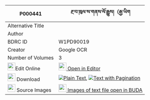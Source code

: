 |P000441|རྔ་བ་ཁུལ་ས་གནས་ལོ་རྒྱུས།（རྒྱ་ཡིག 
| --- | --- 
|Alternative Title |
|Author | 
|BDRC ID | W1PD90019
|Creator | Google OCR
|Number of Volumes| 3
|<img width="25" src="https://img.icons8.com/color/25/000000/edit-property.png">Edit Online| [<img width="25" src="https://avatars.githubusercontent.com/u/45091458?s=200&v=4"> Open in Editor](http://editor.openpecha.org/P000441)
|<img width="25" src="https://img.icons8.com/fluent/48/000000/download-2.png"/>  Download | [![](https://img.icons8.com/color/20/000000/txt.png)Plain Text](https://github.com/Openpecha/P000441/releases/download/v2/ngawa_khul_sane_logyu_gyayik_plain_P000441.zip), [![](https://img.icons8.com/color/20/000000/txt.png)Text with Pagination](https://github.com/Openpecha/P000441/releases/download/v2/ngawa_khul_sane_logyu_gyayik_pages_P000441.zip)
|<img width="25" src="https://img.icons8.com/plasticine/100/000000/pictures-folder.png"/>  Source Images | [<img width="25" src="https://library.bdrc.io/icons/BUDA-small.svg"> Images of text file open in BUDA](https://library.bdrc.io/show/bdr:W1PD90019)